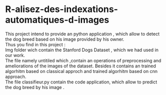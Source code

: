 # R-alisez-des-indexations-automatiques-d-images
This project intend to provide an python application , which allow to detect the dog breed based on his image provided by his owner.  
Thus you find in this project :  
Img folder wich contain the Stanford Dogs Dataset , which we had used in our work.   
The file namely untitiled which ,contain an operations of preprocessing and ameliorations of the images of the dataset. Besides it contains an trained algorhitm based on classical approch and trained algorhitm based on cnn approach.  
The file classifieur.py contain the code application, which allow to predict the dog breed by his image .
